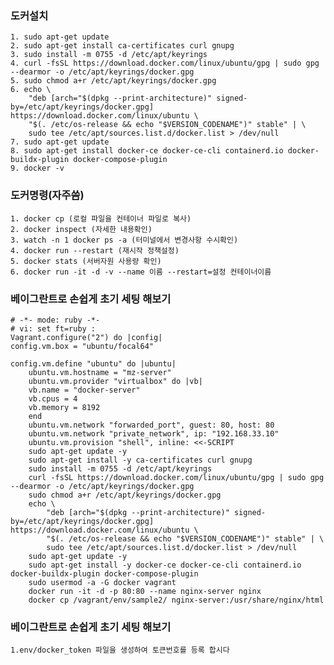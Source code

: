 ### 도커설치
	1. sudo apt-get update
    2. sudo apt-get install ca-certificates curl gnupg
    3. sudo install -m 0755 -d /etc/apt/keyrings
    4. curl -fsSL https://download.docker.com/linux/ubuntu/gpg | sudo gpg --dearmor -o /etc/apt/keyrings/docker.gpg
    5. sudo chmod a+r /etc/apt/keyrings/docker.gpg
    6. echo \
        "deb [arch="$(dpkg --print-architecture)" signed-by=/etc/apt/keyrings/docker.gpg] https://download.docker.com/linux/ubuntu \
        "$(. /etc/os-release && echo "$VERSION_CODENAME")" stable" | \
        sudo tee /etc/apt/sources.list.d/docker.list > /dev/null     
    7. sudo apt-get update     
    8. sudo apt-get install docker-ce docker-ce-cli containerd.io docker-buildx-plugin docker-compose-plugin
    9. docker -v

### 도커명령(자주씀)

    1. docker cp (로컬 파일을 컨테이너 파일로 복사)
    2. docker inspect (자세한 내용확인)
    3. watch -n 1 docker ps -a (터미널에서 변경사항 수시확인)
    4. docker run --restart (재시작 정책설정)
    5. docker stats (서버자원 사용량 확인)
    6. docker run -it -d -v --name 이름 --restart=설정 컨테이너이름  

### 베이그란트로 손쉽게 초기 세팅 해보기

    # -*- mode: ruby -*-
    # vi: set ft=ruby :
    Vagrant.configure("2") do |config|
    config.vm.box = "ubuntu/focal64"

    config.vm.define "ubuntu" do |ubuntu|
        ubuntu.vm.hostname = "mz-server"
        ubuntu.vm.provider "virtualbox" do |vb|
        vb.name = "docker-server"
        vb.cpus = 4
        vb.memory = 8192
        end
        ubuntu.vm.network "forwarded_port", guest: 80, host: 80
        ubuntu.vm.network "private_network", ip: "192.168.33.10"
        ubuntu.vm.provision "shell", inline: <<-SCRIPT
        sudo apt-get update -y
        sudo apt-get install -y ca-certificates curl gnupg
        sudo install -m 0755 -d /etc/apt/keyrings
        curl -fsSL https://download.docker.com/linux/ubuntu/gpg | sudo gpg --dearmor -o /etc/apt/keyrings/docker.gpg
        sudo chmod a+r /etc/apt/keyrings/docker.gpg
        echo \
            "deb [arch="$(dpkg --print-architecture)" signed-by=/etc/apt/keyrings/docker.gpg] https://download.docker.com/linux/ubuntu \
            "$(. /etc/os-release && echo "$VERSION_CODENAME")" stable" | \
            sudo tee /etc/apt/sources.list.d/docker.list > /dev/null
        sudo apt-get update -y
        sudo apt-get install -y docker-ce docker-ce-cli containerd.io docker-buildx-plugin docker-compose-plugin
        sudo usermod -a -G docker vagrant
        docker run -it -d -p 80:80 --name nginx-server nginx
        docker cp /vagrant/env/sample2/ nginx-server:/usr/share/nginx/html

### 베이그란트로 손쉽게 초기 세팅 해보기
    1.env/docker_token 파일을 생성하여 토큰번호를 등록 합시다       

